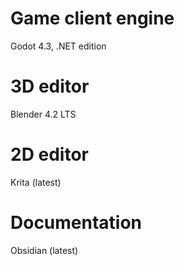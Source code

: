 # Game client engine
Godot 4.3, .NET edition

# 3D editor
Blender 4.2 LTS

# 2D editor
Krita (latest)

# Documentation
Obsidian (latest)